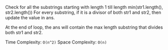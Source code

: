 Check for all the substrings starting with length 1 till length min(str1.length(), str2.length())
For every substring, if it is a divisor of both str1 and str2, then update the value in ans.

At the end of loop, the ans will contain the max length substring that divides both str1 and str2.

Time Complexity: `O(n^2)`
Space Complexity: `O(n)`
